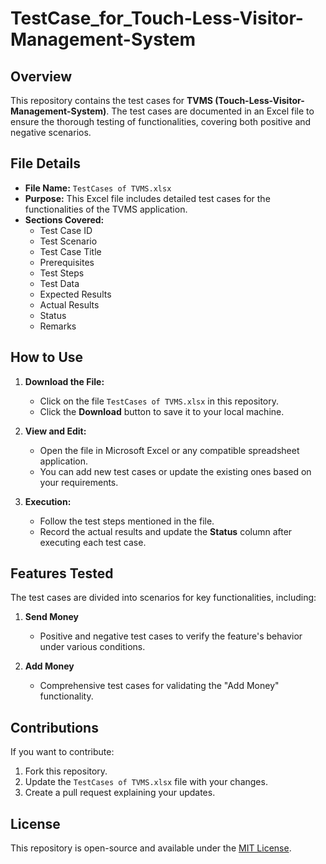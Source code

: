 # TestCase_for_Touch-Less-Visitor-Management-System
## Overview

This repository contains the test cases for **TVMS (Touch-Less-Visitor-Management-System)**. The test cases are documented in an Excel file to ensure the thorough testing of functionalities, covering both positive and negative scenarios.

## File Details

- **File Name:** `TestCases of TVMS.xlsx`
- **Purpose:** This Excel file includes detailed test cases for the functionalities of the TVMS application.
- **Sections Covered:**
  - Test Case ID
  - Test Scenario
  - Test Case Title
  - Prerequisites
  - Test Steps
  - Test Data
  - Expected Results
  - Actual Results
  - Status
  - Remarks

## How to Use

1. **Download the File:**
   - Click on the file `TestCases of TVMS.xlsx` in this repository.
   - Click the **Download** button to save it to your local machine.

2. **View and Edit:**
   - Open the file in Microsoft Excel or any compatible spreadsheet application.
   - You can add new test cases or update the existing ones based on your requirements.

3. **Execution:**
   - Follow the test steps mentioned in the file.
   - Record the actual results and update the **Status** column after executing each test case.

## Features Tested

The test cases are divided into scenarios for key functionalities, including:

1. **Send Money**
   - Positive and negative test cases to verify the feature's behavior under various conditions.

2. **Add Money**
   - Comprehensive test cases for validating the "Add Money" functionality.

## Contributions

If you want to contribute:
1. Fork this repository.
2. Update the `TestCases of TVMS.xlsx` file with your changes.
3. Create a pull request explaining your updates.

## License

This repository is open-source and available under the [MIT License](LICENSE).
